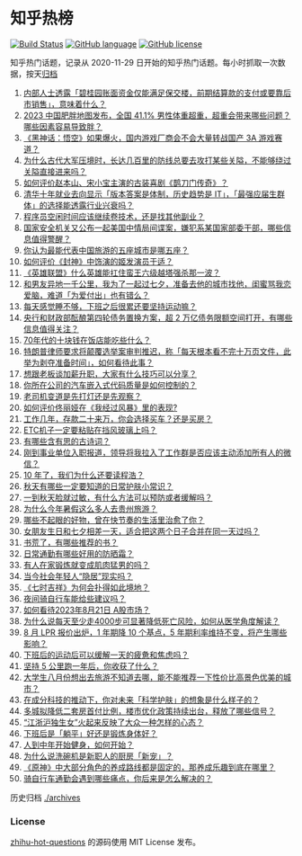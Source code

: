 # 知乎热榜
[![Build Status](https://github.com/ToWeLong/zhihu-hot-questions/workflows/CI/badge.svg)](https://github.com/ToWeLong/zhihu-hot-questions/actions)
[![GitHub language](https://img.shields.io/badge/language-golang-orange.svg)](https://golang.org/)
[![GitHub license](https://img.shields.io/github/license/ToWeLong/zhihu-hot-questions)](https://github.com/ToWeLong/zhihu-hot-questions/blob/main/LICENSE)

知乎热门话题，记录从 2020-11-29 日开始的知乎热门话题。每小时抓取一次数据，按天[归档](./archives)

<!-- BEGIN -->

1. [内部人士透露「碧桂园账面资金仅能满足保交楼，前期结算款的支付或要靠后市销售」，意味着什么？](https://www.zhihu.com/question/618303588)
1. [2023 中国肥胖地图发布，全国 41.1% 男性体重超重，超重会带来哪些问题？哪些因素容易导致胖？](https://www.zhihu.com/question/618341180)
1. [《黑神话：悟空》如果爆火，国内游戏厂商会不会大量转战国产 3A 游戏赛道？](https://www.zhihu.com/question/618268469)
1. [为什么古代大军压境时，长达几百里的防线总要去攻打某些关隘，不能够绕过关隘直接进来吗？](https://www.zhihu.com/question/614414835)
1. [如何评价赵本山、宋小宝主演的古装喜剧《鹊刀门传奇》？](https://www.zhihu.com/question/617937437)
1. [清华十年就业去向显示「版本答案是体制，历史趋势是 IT」，「最强应届生群体」的选择能透露行业兴衰吗？](https://www.zhihu.com/question/617731618)
1. [程序员空闲时间应该继续卷技术，还是找其他副业？](https://www.zhihu.com/question/613975022)
1. [国家安全机关又公布一起美国中情局间谍案，嫌犯系某国家部委干部，哪些信息值得警醒？](https://www.zhihu.com/question/618346748)
1. [你认为最能代表中国旅游的五座城市是哪五座？](https://www.zhihu.com/question/617538051)
1. [如何评价《封神》中饰演的姬发演员于适？](https://www.zhihu.com/question/615882574)
1. [《英雄联盟》什么英雄能扛住蛮王六级越塔强杀那一波？](https://www.zhihu.com/question/546924601)
1. [和男友异地一千公里，我为了一起过七夕，准备去他的城市找他，闺蜜骂我恋爱脑，难道「为爱付出」也有错么？](https://www.zhihu.com/question/617930263)
1. [每天感觉睡不够，下班之后很累还要坚持运动嘛？](https://www.zhihu.com/question/617086482)
1. [央行和财政部酝酿第四轮债务置换方案，超 2 万亿债务限额空间打开，有哪些信息值得关注？](https://www.zhihu.com/question/618364156)
1. [70年代的十块钱在饭店能吃些什么？](https://www.zhihu.com/question/470843839)
1. [特朗普律师要求将颠覆选举案审判推迟，称「每天根本看不完十万页文件，此举为剥夺准备时间」，如何看待此事？](https://www.zhihu.com/question/617953787)
1. [想跟老板谈加薪升职，大家有什么技巧可以分享？](https://www.zhihu.com/question/49759961)
1. [你所在公司的汽车嵌入式代码质量是如何控制的？](https://www.zhihu.com/question/29860233)
1. [老司机变道是先打灯还是先观察？](https://www.zhihu.com/question/616624134)
1. [如何评价佟丽娅在《我经过风暴》里的表现?](https://www.zhihu.com/question/617377826)
1. [工作几年，存款二十来万，你会选择买车？还是买房？](https://www.zhihu.com/question/618245122)
1. [ETC机子一定要粘贴在挡风玻璃上吗？](https://www.zhihu.com/question/346188154)
1. [有哪些含有思的古诗词？](https://www.zhihu.com/question/618353518)
1. [刚到事业单位入职报道，领导将我拉入了工作群是否应该主动添加所有人的微信？](https://www.zhihu.com/question/617241870)
1. [10 年了，我们为什么还要读程浩？](https://www.zhihu.com/question/616773172)
1. [秋天有哪些一定要知道的日常护肤小常识？](https://www.zhihu.com/question/615983321)
1. [一到秋天脸就过敏，有什么方法可以预防或者缓解吗？](https://www.zhihu.com/question/615983341)
1. [为什么今年暑假这么多人去贵州旅游？](https://www.zhihu.com/question/618004313)
1. [哪些不起眼的好物，曾在快节奏的生活里治愈了你？](https://www.zhihu.com/question/617354356)
1. [女朋友生日和七夕相差一天，适合把这两个日子合并在同一天过吗？](https://www.zhihu.com/question/616784855)
1. [书荒了，有哪些推荐的书？](https://www.zhihu.com/question/610949286)
1. [日常通勤有哪些好用的防晒霜？](https://www.zhihu.com/question/614183770)
1. [有人在家锻炼就变成肌肉猛男的吗？](https://www.zhihu.com/question/614929848)
1. [当今社会年轻人“隐居”现实吗？](https://www.zhihu.com/question/332457099)
1. [《七时吉祥》为何会扑得如此境地？](https://www.zhihu.com/question/617924183)
1. [夜间骑自行车能给些建议吗？](https://www.zhihu.com/question/617571703)
1. [如何看待2023年8月21日 A股市场？](https://www.zhihu.com/question/618345518)
1. [为什么说每天至少走4000步可显著降低死亡风险，如何从医学角度解读？](https://www.zhihu.com/question/617794207)
1. [8 月 LPR 报价出炉，1 年期降 10 个基点，5 年期利率维持不变，将产生哪些影响？](https://www.zhihu.com/question/618346700)
1. [下班后的运动后可以缓解一天的疲惫和焦虑吗？](https://www.zhihu.com/question/616889590)
1. [坚持 5 公里跑一年后，你收获了什么？](https://www.zhihu.com/question/616778085)
1. [大学生八月份想出去旅游不知道去哪，能不能推荐一下性价比高景色优美的城市？](https://www.zhihu.com/question/612018419)
1. [在成分科技的推动下，你对未来「科学护肤」的想象是什么样子的？](https://www.zhihu.com/question/615398623)
1. [多城拟降低二套房首付比例，楼市优化政策持续出台，释放了哪些信号？](https://www.zhihu.com/question/618357154)
1. [“江浙沪独生女”火起来反映了大众一种怎样的心态？](https://www.zhihu.com/question/617689081)
1. [下班后是「躺平」好还是锻炼身体好？](https://www.zhihu.com/question/617440651)
1. [人到中年开始健身，如何开始？](https://www.zhihu.com/question/617370184)
1. [为什么说洗碗机是新职人的厨房「新宠」？](https://www.zhihu.com/question/616665800)
1. [《原神》中大部分角色的养成路线都是固定的，那养成乐趣到底在哪里？](https://www.zhihu.com/question/573628419)
1. [骑自行车通勤会遇到哪些痛点，你后来是怎么解决的？](https://www.zhihu.com/question/617133687)

<!-- END -->

历史归档 [./archives](./archives)


### License
[zhihu-hot-questions](https://github.com/towelong/zhihu-hot-questions) 的源码使用 MIT License 发布。